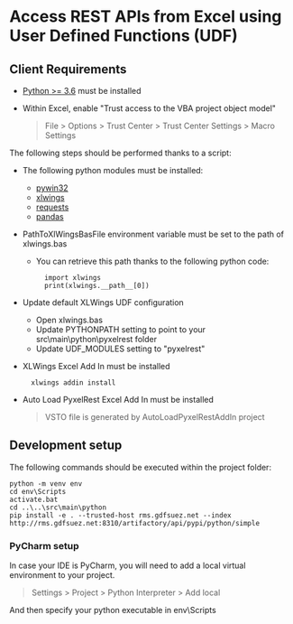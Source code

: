 # Access REST APIs from Excel using User Defined Functions (UDF)

## Client Requirements

- [Python >= 3.6](https://www.python.org/ftp/python/3.6.0/python-3.6.0b4-amd64.exe) must be installed
- Within Excel, enable "Trust access to the VBA project object model"

    > File > Options > Trust Center > Trust Center Settings > Macro Settings

The following steps should be performed thanks to a script:
- The following python modules must be installed:

    - [pywin32](https://sourceforge.net/projects/pywin32/)
    - [xlwings](https://www.xlwings.org/)
    - [requests](http://docs.python-requests.org/en/master/)
    - [pandas](http://pandas.pydata.org/)

- PathToXlWingsBasFile environment variable must be set to the path of xlwings.bas

    - You can retrieve this path thanks to the following python code:

            import xlwings
            print(xlwings.__path__[0])

- Update default XLWings UDF configuration

    - Open xlwings.bas
    - Update PYTHONPATH setting to point to your src\main\python\pyxelrest folder
    - Update UDF_MODULES setting to "pyxelrest"

- XLWings Excel Add In must be installed

        xlwings addin install

- Auto Load PyxelRest Excel Add In must be installed

    > VSTO file is generated by AutoLoadPyxelRestAddIn project

## Development setup

The following commands should be executed within the project folder:

    python -m venv env
    cd env\Scripts
    activate.bat
    cd ..\..\src\main\python
    pip install -e . --trusted-host rms.gdfsuez.net --index http://rms.gdfsuez.net:8310/artifactory/api/pypi/python/simple

### PyCharm setup

In case your IDE is PyCharm, you will need to add a local virtual environment to your project.

> Settings > Project > Python Interpreter > Add local

And then specify your python executable in env\Scripts
